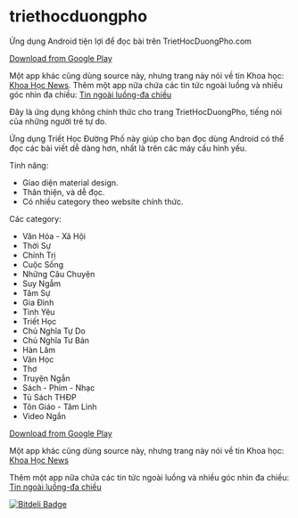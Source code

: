 # triethocduongpho
Ứng dụng Android tiện lợi để đọc bài trên TrietHocDuongPho.com

[Download from Google Play](https://play.google.com/store/apps/details?id=com.nkimkha.triethocduongpho)

Một app khác cũng dùng source này, nhưng trang này nói về tin Khoa học: [Khoa Học News](https://play.google.com/store/apps/details?id=com.nkimkha.khoahoc). Thêm một app nữa chứa các tin tức ngoài luồng và nhiều góc nhìn đa chiều: [Tin ngoài luồng-đa chiều](https://play.google.com/store/apps/details?id=com.nkimkha.tinletrai)

Đây là ứng dụng không chính thức cho trang TrietHocDuongPho, tiếng nói của những người trẻ tự do.

Ứng dụng Triết Học Đường Phố này giúp cho bạn đọc dùng Android có thể đọc các bài viết dễ dàng hơn, nhất là trên các máy cấu hình yếu.

Tính năng:
- Giao diện material design.
- Thân thiện, và dễ đọc.
- Có nhiều category theo website chính thức.

Các category:
- Văn Hóa - Xã Hội
- Thời Sự
- Chính Trị
- Cuộc Sống
- Những Câu Chuyện
- Suy Ngẫm
- Tâm Sự
- Gia Đình
- Tình Yêu
- Triết Học
- Chủ Nghĩa Tự Do
- Chủ Nghĩa Tư Bản
- Hàn Lâm
- Văn Học
- Thơ
- Truyện Ngắn
- Sách - Phim - Nhạc
- Tủ Sách THĐP
- Tôn Giáo - Tâm Linh
- Video Ngắn

[Download from Google Play](https://play.google.com/store/apps/details?id=com.nkimkha.triethocduongpho)

Một app khác cũng dùng source này, nhưng trang này nói về tin Khoa học: [Khoa Học News](https://play.google.com/store/apps/details?id=com.nkimkha.khoahoc)

Thêm một app nữa chứa các tin tức ngoài luồng và nhiều góc nhìn đa chiều: [Tin ngoài luồng-đa chiều](https://play.google.com/store/apps/details?id=com.nkimkha.tinletrai)

[![Bitdeli Badge](https://d2weczhvl823v0.cloudfront.net/kimkha/triethocduongpho/trend.png)](https://bitdeli.com/free "Bitdeli Badge")

